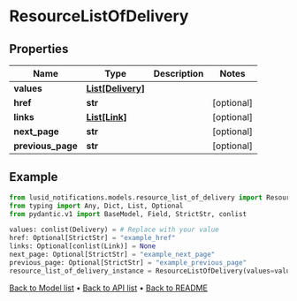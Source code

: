 # ResourceListOfDelivery

## Properties
Name | Type | Description | Notes
------------ | ------------- | ------------- | -------------
**values** | [**List[Delivery]**](Delivery.md) |  | 
**href** | **str** |  | [optional] 
**links** | [**List[Link]**](Link.md) |  | [optional] 
**next_page** | **str** |  | [optional] 
**previous_page** | **str** |  | [optional] 
## Example

```python
from lusid_notifications.models.resource_list_of_delivery import ResourceListOfDelivery
from typing import Any, Dict, List, Optional
from pydantic.v1 import BaseModel, Field, StrictStr, conlist

values: conlist(Delivery) = # Replace with your value
href: Optional[StrictStr] = "example_href"
links: Optional[conlist(Link)] = None
next_page: Optional[StrictStr] = "example_next_page"
previous_page: Optional[StrictStr] = "example_previous_page"
resource_list_of_delivery_instance = ResourceListOfDelivery(values=values, href=href, links=links, next_page=next_page, previous_page=previous_page)

```

[Back to Model list](../README.md#documentation-for-models) &#8226; [Back to API list](../README.md#documentation-for-api-endpoints) &#8226; [Back to README](../README.md)


